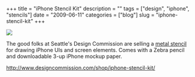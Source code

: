 +++
title = "iPhone Stencil Kit"
description = ""
tags = ["design", "iphone", "stencils"]
date = "2009-06-11"
categories = ["blog"]
slug = "iphone-stencil-kit"
+++



  <div class="notebook-screenshot"><a href="http://www.designcommission.com/shop/iphone-stencil-kit/"><img src="//konigi.com/media/bluga/wt4a3111f91ef24.jpg"/></a></div><p>The good folks at Seattle's Design Commission are selling a <a href="http://www.designcommission.com/shop/iphone-stencil-kit/">metal stencil</a> for drawing iPhone UIs and screen elements. Comes with a Zebra pencil and downloadable 3-up iPhone mockup paper.</p>
    
  <a href="http://www.designcommission.com/shop/iphone-stencil-kit/">http://www.designcommission.com/shop/iphone-stencil-kit/</a>
